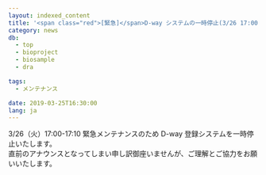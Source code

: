 ```yaml
---
layout: indexed_content
title: '<span class="red">[緊急]</span>D-way システムの一時停止(3/26 17:00 ～ 17:10)'
category: news
db:
  - top
  - bioproject
  - biosample
  - dra

tags:
  - メンテナンス

date: 2019-03-25T16:30:00
lang: ja
---
```


<p>3/26（火）17:00-17:10 緊急メンテナンスのため D-way 登録システムを一時停止いたします。<br>直前のアナウンスとなってしまい申し訳御座いませんが、ご理解とご協力をお願いいたします。</p>
